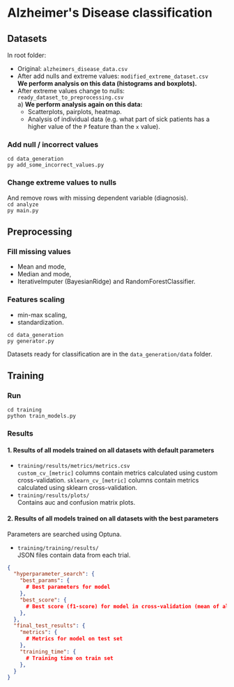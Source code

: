 # Alzheimer's Disease classification

## Datasets
In root folder:
- Original: `alzheimers_disease_data.csv`
- After add nulls and extreme values: `modified_extreme_dataset.csv `
  <br>**We perform analysis on this data (histograms and boxplots).**
- After extreme values change to nulls: `ready_dataset_to_preprocessing.csv`
  <br>a) **We perform analysis again on this data:**
  - Scatterplots, pairplots, heatmap.
  - Analysis of individual data (e.g. what part of sick patients has a higher value of the `P` feature than the `x` value).

### Add null / incorrect values
`cd data_generation`<br>
`py add_some_incorrect_values.py`

### Change extreme values to nulls
And remove rows with missing dependent variable (diagnosis).<br>
`cd analyze`<br>
`py main.py`

## Preprocessing
### Fill missing values
- Mean and mode,
- Median and mode,
- IterativeImputer (BayesianRidge) and RandomForestClassifier.<br>

### Features scaling
- min-max scaling,
- standardization.

`cd data_generation`<br>
`py generator.py`

Datasets ready for classification are in the `data_generation/data` folder.

## Training

### Run
`cd training`<br>
`python train_models.py`

### Results
#### 1. Results of all models trained on all datasets with default parameters
- `training/results/metrics/metrics.csv`<br>
`custom_cv_[metric]` columns contain metrics calculated using custom cross-validation.
`sklearn_cv_[metric]` columns contain metrics calculated using sklearn cross-validation.
- `training/results/plots/`<br>
Contains auc and confusion matrix plots.

#### 2. Results of all models trained on all datasets with the best parameters
Parameters are searched using Optuna.
- `training/training/results/`<br>
JSON files contain data from each trial.
```JSON
{
  "hyperparameter_search": {
    "best_params": {
      # Best parameters for model
    },
    "best_score": {
      # Best score (f1-score) for model in cross-validation (mean of all folds)
    },
  },
  "final_test_results": {
    "metrics": {
      # Metrics for model on test set
    },
    "training_time": {
      # Training time on train set
    },
  }
}
```
